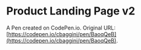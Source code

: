# Product Landing Page v2

A Pen created on CodePen.io. Original URL: [https://codepen.io/cbaggini/pen/BaoqQeB](https://codepen.io/cbaggini/pen/BaoqQeB).


